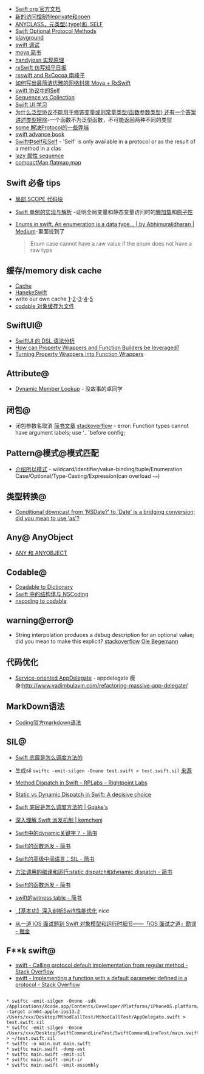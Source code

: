 * [Swift org 官方文档](https://docs.swift.org/swift-book/LanguageGuide/TheBasics.html)
* [新的访问控制fileprivate和open](http://www.jianshu.com/p/604305a61e57)
* [ANYCLASS，元类型(.type)和 .SELF](http://swifter.tips/self-anyclass/)
* [Swift Optional Protocol Methods](http://useyourloaf.com/blog/swift-optional-protocol-methods/)
* [playground](https://code.tutsplus.com/zh-hans/tutorials/rapid-interactive-prototyping-with-xcode-playgrounds--cms-26637)
* [swift 调试](http://blog.csdn.net/hello_hwc/article/details/50491813)
* [moya 简书](http://www.jianshu.com/p/c4b57ce13a56)
* [handyjosn 实现原理](http://www.jianshu.com/p/eac4a92b44ef)
* [rxSwift 仿写知乎日报](http://www.jianshu.com/p/7ca8e4b438af)
* [rxswift and RxCocoa 南峰子](http://southpeak.github.io/2017/01/16/Getting-Started-With-RxSwift-and-RxCocoa/)
* [如何写出最简洁优雅的网络封装 Moya + RxSwift](http://www.jianshu.com/p/c1494681400b)
* [swift 协议中的Self](http://swifter.tips/use-self/)
* [Sequence vs Collection](https://academy.realm.io/cn/posts/try-swift-soroush-khanlou-sequence-collection/)
* [Swift UI 学习](https://developer.apple.com/tutorials/swiftui/building-lists-and-navigation)
* [为什么泛型协议不能用于修饰变量或则常量类型(函数参数类型) 还有一个答案讲述类型擦除](https://stackoverflow.com/questions/27725803/how-to-use-generic-protocol-as-a-variable-type)-一个函数不为泛型函数，不可能返回两种不同的类型
* [some 解决Protocol的一些弊端](https://stackoverflow.com/questions/56433665/what-is-the-some-keyword-in-swiftui)
* [swift advance book](https://www.objc.io/books/advanced-swift/)
* [Swift中self和Self](https://www.jianshu.com/p/5059d2993509) - 'Self' is only available in a protocol or as the result of a method in a clas
* [lazy 属性 sequence](https://swift.gg/2016/03/25/being-lazy/)
* [compactMap,flatmap,map](https://www.jianshu.com/p/d8c873e4aee8)

## Swift 必备 tips

* [局部 SCOPE 代码块](https://swifter.tips/local-scope/)
* [Swift 单例的实现与解析](https://juejin.im/post/6844903503689678856) -证明全局变量和静态变量访问时的[懒加载](https://docs.swift.org/swift-book/LanguageGuide/Properties.html#ID263)和[原子性](https://developer.apple.com/swift/blog/?id=7)
* [Enums in swift. An enumeration is a data type… | by Abhimuralidharan | Medium](https://medium.com/@abhimuralidharan/enums-in-swift-9d792b728835)-里面说到了

	> Enum case cannot have a raw value if the enum does not have a raw type

## 缓存/memory disk cache
* [Cache](https://github.com/hyperoslo/Cache)
* [HanekeSwift](https://github.com/Haneke/HanekeSwift)
* write our own cache [1](https://medium.com/@NilStack/swift-world-write-our-own-cache-part-1-data-converter-7941f4701043)-[2](https://medium.com/@NilStack/swift-world-write-our-own-cache-part-2-cache-protocol-a44ae10f5319)-[3](https://medium.com/@NilStack/swift-world-write-our-own-cache-part-3-memory-cache-and-disk-cache-7056948eb52c)-[4](https://medium.com/@NilStack/swift-world-write-our-own-cache-part-4-cache-manager-c117995740d2)-[5](https://medium.com/@NilStack/swift-world-write-our-own-cache-part-5-final-project-98d07df752c1)
* [codable 对象缓存为文件](https://medium.com/@sdrzn/swift-4-codable-lets-make-things-even-easier-c793b6cf29e1)

## SwiftUI@
* [SwiftUI 的 DSL 语法分析](https://mp.weixin.qq.com/s/uP9t72YDo5LLQlDP-7G7wA)
* [How can Property Wrappers and Function Builders be leveraged?](https://medium.com/flawless-app-stories/how-can-property-wrappers-and-function-builders-be-leveraged-d43160de338f)
* [Turning Property Wrappers into Function Wrappers](https://medium.com/flawless-app-stories/turning-property-wrappers-into-function-wrappers-2be3a49229f5)

## Attribute@
* [Dynamic Member Lookup](https://juejin.im/post/5b24c9896fb9a00e69608a71) - 没故事的卓同学

## 闭包@
* 闭包参数名取消 [简书文章](https://www.jianshu.com/p/089542a67d3b) [stackoverflow](https://stackoverflow.com/questions/39613272/xcode-8-function-types-cannot-have-argument-label-breaking-my-build) - error: Function types cannot have argument labels; use \'_ \'before config;

## Pattern@模式@模式匹配
* [介绍所以模式](https://docs.swift.org/swift-book/ReferenceManual/Patterns.html) - wildcard/identifier/value-binding/tuple/Enumeration Case/Optional/Type-Casting/Expression(can overload `~=`)

## 类型转换@
* [Conditional downcast from 'NSDate?' to 'Date' is a bridging conversion; did you mean to use 'as'?](https://stackoverflow.com/questions/43392923/how-to-fix-the-warning-of-type-casting-in-if-let-statement-in-xcode-8-3)

## Any@ AnyObject
* [ANY 和 ANYOBJECT](https://swifter.tips/any-anyobject/)

## Codable@
* [Coadable to Dictionary](https://stackoverflow.com/questions/45209743/how-can-i-use-swift-s-codable-to-encode-into-a-dictionary)
* [Swift 中的结构体与 NSCoding](https://swift.gg/2015/08/27/nscoding_and_swift_structs/)
* [nscoding to codable](https://medium.com/if-let-swift-programming/migrating-to-codable-from-nscoding-ddc2585f28a4)

## warning@error@
* String interpolation produces a debug description for an optional value; did you mean to make this explicit? [stackoverflow](https://stackoverflow.com/questions/42543007/how-to-solve-string-interpolation-produces-a-debug-description-for-an-optional) [Ole Begemann](https://oleb.net/blog/2016/12/optionals-string-interpolation/)

## 代码优化
* [Service-oriented AppDelegate](https://medium.com/ios-os-x-development/pluggableapplicationdelegate-e50b2c5d97dd) - appdelegate 瘦身:http://www.vadimbulavin.com/refactoring-massive-app-delegate/

## MarkDown语法

* [Coding官方markdown语法](https://coding.net/help/doc/project/markdown.html)

## SIL@

* [Swift 底层是怎么调度方法的](https://gpake.github.io/2019/02/11/swiftMethodDispatchBrief/)

* 生成sil `swiftc -emit-silgen -Onone test.swift > test.swift.sil` [来源](https://gpake.github.io/2019/03/06/tryToReadSIL/)
* [Method Dispatch in Swift – RPLabs – Rightpoint Labs](https://www.rightpoint.com/rplabs/switch-method-dispatch-table)
* [Static vs Dynamic Dispatch in Swift: A decisive choice](https://medium.com/flawless-app-stories/static-vs-dynamic-dispatch-in-swift-a-decisive-choice-cece1e872d)
* [Swift 底层是怎么调度方法的 | Gpake's](https://gpake.github.io/2019/02/11/swiftMethodDispatchBrief/)
* [深入理解 Swift 派发机制 | kemchenj](https://kemchenj.github.io/2016-12-25-1/)
* [Swift中的dynamic关键字？ - 简书](https://www.jianshu.com/p/8e1087c79b22)
* [Swift的函数派发 - 简书](https://www.jianshu.com/p/95d8f1cf05bf)
* [Swift的高级中间语言：SIL - 简书](https://www.jianshu.com/p/c2880460c6cd)
* [方法调用的编译和运行:static dispatch和dynamic dispatch - 简书](https://www.jianshu.com/p/e0659093eaac)
* [Swift的函数派发 - 简书](https://www.jianshu.com/p/95d8f1cf05bf)
* [swift的witness table - 简书](https://www.jianshu.com/p/c93d7a7d6771)
* [【基本功】深入剖析Swift性能优化](https://juejin.im/post/5bdbdc876fb9a049f36186c3) nice
* [从一道 iOS 面试题到 Swift 对象模型和运行时细节——「iOS 面试之道」勘误 - 掘金](https://juejin.im/post/5c92b650f265da612f1b973a)

## F**k swift@
* [swift - Calling protocol default implementation from regular method - Stack Overflow](https://stackoverflow.com/questions/32602712/calling-protocol-default-implementation-from-regular-method)
* [swift - Implementing a function with a default parameter defined in a protocol - Stack Overflow](https://stackoverflow.com/questions/42634816/implementing-a-function-with-a-default-parameter-defined-in-a-protocol)

```

* swiftc -emit-silgen -Onone -sdk /Applications/Xcode.app/Contents/Developer/Platforms/iPhoneOS.platform/Developer/SDKs/iPhoneOS13.2.sdk -target arm64-apple-ios13.2 /Users/xxx/Desktop/MthodCallTest/MthodCallTest/AppDelegate.swift > test.swift.sil
* swiftc -emit-silgen -Onone  /Users/xxx/Desktop/SwiftCommandLineTest/SwiftCommandLineTest/main.swift > ~/test.swift.sil
* swiftc -o main.out main.swift
* swiftc main.swift -dump-ast
* swiftc main.swift -emit-sil
* swiftc main.swift -emit-ir
* swiftc main.swift -emit-assembly

```

